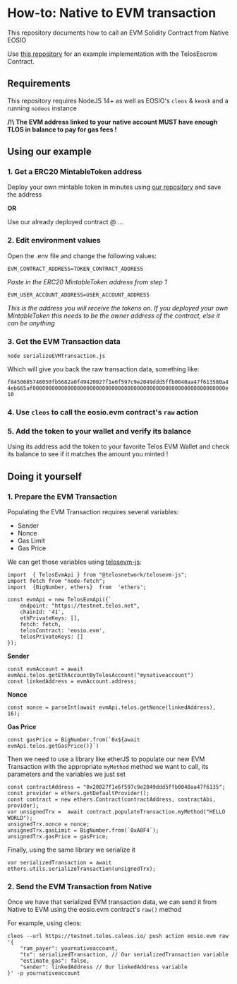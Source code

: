 # How-to: Native to EVM transaction

This repository documents how to call an EVM Solidity Contract from Native EOSIO

Use [this repository]() for an example implementation with the TelosEscrow Contract.

## Requirements

This repository requires NodeJS 14+ as well as EOSIO's `cleos` & `keosk` and a running `nodeos` instance

**/!\ The EVM address linked to your native account MUST have enough TLOS in balance to pay for gas fees !**

## Using our example

### 1. Get a ERC20 MintableToken address

Deploy your own mintable token in minutes using [our repository](https://github.com/telosnetwork/erc20-mintable-example) and save the address

**OR**

Use our already deployed contract @ ...

### 2. Edit environment values
Open the .env file and change the following values:

```EVM_CONTRACT_ADDRESS=TOKEN_CONTRACT_ADDRESS```

_Paste in the ERC20 MintableToken address from step 1_

```EVM_USER_ACCOUNT_ADDRESS=USER_ACCOUNT_ADDRESS```

_This is the address you will receive the tokens on. If you deployed your own MintableToken this needs to be the owner address of the contract, else it can be anything_

### 3. Get the EVM Transaction data

`node serializeEVMTransaction.js`

Which will give you back the raw transaction data, something like:

`f8450685746050fb5682a0f49420027f1e6f597c9e2049ddd5ffb0040aa47f613580a44eb665af0000000000000000000000000000000000000000000000000000000000000e10`

### 4. Use `cleos` to call the eosio.evm contract's `raw` action

### 5. Add the token to your wallet and verify its balance
Using its address add the token to your favorite Telos EVM Wallet and check its balance to see if it matches the amount you minted !

## Doing it yourself

### 1. Prepare the EVM Transaction

Populating the EVM Transaction requires several variables:

- Sender
- Nonce
- Gas Limit
- Gas Price

We can get those variables using [telosevm-js](https://github.com/telosnetwork/telosevm-js):

```
import  { TelosEvmApi } from "@telosnetwork/telosevm-js";
import fetch from "node-fetch";
import  {BigNumber, ethers}  from  'ethers';

const evmApi = new TelosEvmApi({`
    endpoint: "https://testnet.telos.net",
    chainId: '41',
    ethPrivateKeys: [],
    fetch: fetch,
    telosContract: 'eosio.evm',
    telosPrivateKeys: []
});
```

**Sender**
```
const evmAccount = await evmApi.telos.getEthAccountByTelosAccount("mynativeaccount")
const linkedAddress = evmAccount.address;
```

**Nonce**
```
const nonce = parseInt(await evmApi.telos.getNonce(linkedAddress), 16);
```

**Gas Price**
```
const gasPrice = BigNumber.from(`0x${await evmApi.telos.getGasPrice()}`)
```

Then we need to use a library like etherJS to populate our new EVM Transaction with the appropriate `myMethod` method we want to call, its parameters and the variables we just set

```
const contractAddress = "0x20027f1e6f597c9e2049ddd5ffb0040aa47f6135";
const provider = ethers.getDefaultProvider();
const contract = new ethers.Contract(contractAddress, contractAbi, provider);
var unsignedTrx =  await contract.populateTransaction.myMethod("HELLO WORLD"); 
unsignedTrx.nonce = nonce;
unsignedTrx.gasLimit = BigNumber.from(`0xA0F4`);
unsignedTrx.gasPrice = gasPrice;
```

Finally, using the same library we serialize it

```
var serializedTransaction = await ethers.utils.serializeTransaction(unsignedTrx);
```


### 2. Send the EVM Transaction from Native

Once we have that serialized EVM transaction data, we can send it from Native to EVM using the eosio.evm contract's `raw()` method

For example, using cleos:

```
cleos --url https://testnet.telos.caleos.io/ push action eosio.evm raw '{
    "ram_payer": yournativeaccount,
    "tx": serializedTransaction, // Our serializedTransaction variable
    "estimate_gas": false,
    "sender": linkedAddress // Our linkedAddress variable
}' -p yournativeaccount
```


